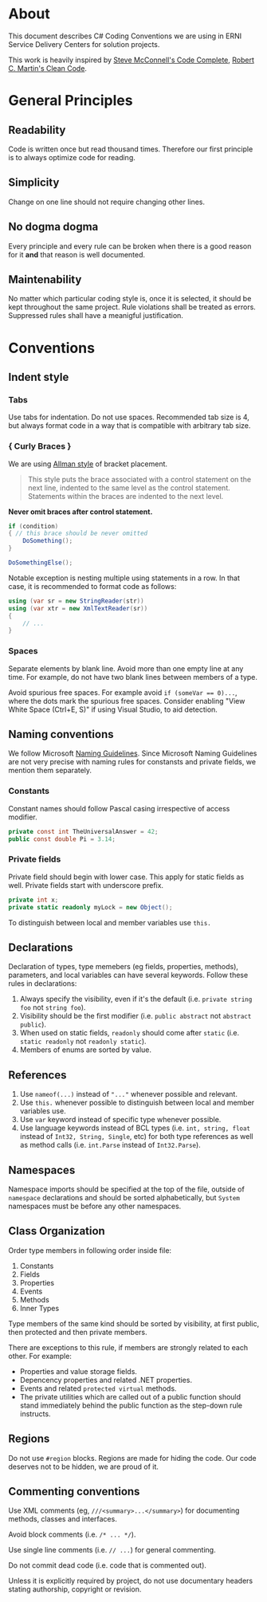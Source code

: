 # About
This document describes C# Coding Conventions we are using in ERNI Service Delivery Centers for solution projects.

This work is heavily inspired by [Steve McConnell's Code Complete](http://www.stevemcconnell.com/cc.htm), [Robert C. Martin's Clean Code](http://www.amazon.com/Clean-Code-Handbook-Software-Craftsmanship/dp/0132350882).

# General Principles

## Readability
Code is written once but read thousand times. Therefore our first principle is to always optimize code for reading.

## Simplicity
Change on one line should not require changing other lines.

## No dogma dogma
Every principle and every rule can be broken when there is a good reason for it **and** that reason is well documented.

## Maintenability
No matter which particular coding style is, once it is selected, it should be kept throughout the same project. Rule violations shall be treated as errors. Suppressed rules shall have a meanigful justification.

# Conventions

## Indent style

### Tabs
Use tabs for indentation. Do not use spaces. Recommended tab size is 4, but always format code in a way that is compatible with arbitrary tab size.

### { Curly Braces } 
We are using [Allman style](https://en.wikipedia.org/wiki/Indent_style#Allman_style) of bracket placement.

> This style puts the brace associated with a control statement on the next line, indented to the same level as the control statement. Statements within the braces are indented to the next level.

**Never omit braces after control statement.**

```csharp
if (condition)
{ // this brace should be never omitted
    DoSomething();
}

DoSomethingElse();
```

Notable exception is nesting multiple using statements in a row. In that case, it is recommended to format code as follows:

```csharp
using (var sr = new StringReader(str))
using (var xtr = new XmlTextReader(sr))
{
    // ...
}
```

### Spaces
Separate elements by blank line.
Avoid more than one empty line at any time. For example, do not have two blank lines between members of a type.

Avoid spurious free spaces. For example avoid `if (someVar == 0)...`, where the dots mark the spurious free spaces. Consider enabling "View White Space (Ctrl+E, S)" if using Visual Studio, to aid detection.

## Naming conventions
We follow Microsoft [Naming Guidelines](https://msdn.microsoft.com/en-us/library/ms229002.aspx). Since Microsoft Naming Guidelines are not very precise with naming rules for constansts and private fields, we mention them separately.

### Constants
Constant names should follow Pascal casing irrespective of access modifier.

```csharp
private const int TheUniversalAnswer = 42;
public const double Pi = 3.14;
```

### Private  fields
Private field should begin with lower case. This apply for static fields as well. Private fields start with underscore prefix.

```csharp
private int x;
private static readonly myLock = new Object();
```

To distinguish between local and member variables use ```this.```

## Declarations

Declaration of types, type memebers (eg fields, properties, methods), parameters, and local variables can have several keywords. Follow these rules in declarations:

1. Always specify the visibility, even if it's the default (i.e. `private string foo`  not  `string foo`).
2. Visibility should be the first modifier (i.e. `public abstract` not `abstract public`).
3. When used on static fields, `readonly` should come after `static` (i.e. `static readonly` not `readonly static`).
4. Members of enums are sorted by value.

## References
1. Use `nameof(...)` instead of `"..."` whenever possible and relevant.
2. Use `this.` whenever possible to distinguish between local and member variables use.
3. Use `var` keyword instead of specific type whenever possible.
4. Use language keywords instead of BCL types (i.e. `int, string, float` instead of `Int32, String, Single`, etc) for both type references as well as method calls (i.e. `int.Parse` instead of `Int32.Parse`).

## Namespaces
Namespace imports should be specified at the top of the file, outside of `namespace` declarations and should be sorted alphabetically, but `System` namespaces must be before any other namespaces.

## Class Organization
Order type members in following order inside file:

1. Constants
2. Fields
3. Properties
4. Events
5. Methods
6. Inner Types

Type members of the same kind should be sorted by visibility, at first public, then protected and then private members.

There are exceptions to this rule, if members are strongly related to each other. For example:
- Properties and value storage fields.
- Depencency properties and related .NET properties.
- Events and related `protected virtual` methods.
- The private utilities which are called out of a public function should stand immediately behind the public function as the step-down rule instructs.

## Regions
Do not use `#region` blocks. Regions are made for hiding the code. Our code deserves not to be hidden, we are proud of it.

## Commenting conventions
Use XML comments (eg, `///<summary>...</summary>`) for documenting methods, classes and interfaces. 

Avoid block comments (i.e. `/* ... */`).

Use single line comments (i.e. `// ...`) for general commenting.

Do not commit dead code (i.e. code that is commented out).

Unless it is explicitly required by project, do not use documentary headers stating authorship, copyright or revision.
